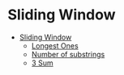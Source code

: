 # Sliding Window
* [Sliding Window](./SlidingWindow.cs)
  * [Longest Ones](./SlidingWindow.cs#L26)
  * [Number of substrings](./SlidingWindow.cs#L80)
  * [3 Sum](./SlidingWindow.cs#L119)
